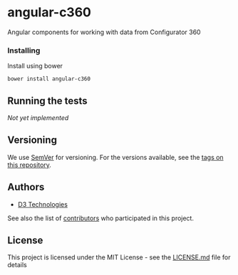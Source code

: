 # angular-c360
Angular components for working with data from Configurator 360

### Installing

Install using bower
```
bower install angular-c360
```

## Running the tests

_Not yet implemented_

## Versioning

We use [SemVer](http://semver.org/) for versioning. For the versions available, see the [tags on this repository](https://github.com/D3Automation/angular-c360/tags). 

## Authors

* [D3 Technologies](http://www.d3tech.net/)

See also the list of [contributors](https://github.com/D3Automation/angular-c360-sample/contributors) who participated in this project.

## License

This project is licensed under the MIT License - see the [LICENSE.md](LICENSE.md) file for details
